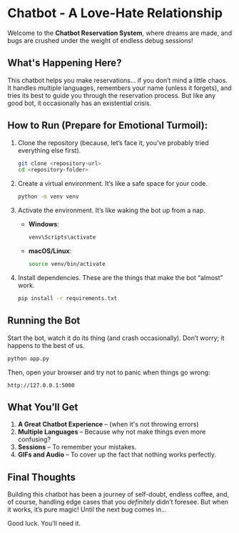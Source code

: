 # Chatbot - A Love-Hate Relationship

Welcome to the **Chatbot Reservation System**, where dreams are made, and bugs are crushed under the weight of endless debug sessions!

## What's Happening Here?

This chatbot helps you make reservations... if you don’t mind a little chaos. It handles multiple languages, remembers your name (unless it forgets), and tries its best to guide you through the reservation process. But like any good bot, it occasionally has an existential crisis. 

## How to Run (Prepare for Emotional Turmoil):

1. Clone the repository (because, let’s face it, you’ve probably tried everything else first).
   ```bash
   git clone <repository-url>
   cd <repository-folder>


2. Create a virtual environment. It’s like a safe space for your code.
   ```bash
   python -m venv venv
   ```

3. Activate the environment. It’s like waking the bot up from a nap.
   - **Windows**:
     ```bash
     venv\Scripts\activate
     ```
   - **macOS/Linux**:
     ```bash
     source venv/bin/activate
     ```

4. Install dependencies. These are the things that make the bot “almost” work.
   ```bash
   pip install -r requirements.txt
   ```

## Running the Bot

Start the bot, watch it do its thing (and crash occasionally). Don’t worry; it happens to the best of us.
```bash
python app.py
```

Then, open your browser and try not to panic when things go wrong:
```
http://127.0.0.1:5000
```

## What You’ll Get

1. **A Great Chatbot Experience** – (when it's not throwing errors)
2. **Multiple Languages** – Because why not make things even more confusing?
3. **Sessions** – To remember your mistakes. 
4. **GIFs and Audio** – To cover up the fact that nothing works perfectly.

## Final Thoughts

Building this chatbot has been a journey of self-doubt, endless coffee, and, of course, handling edge cases that you *definitely* didn’t foresee. But when it works, it’s pure magic! Until the next bug comes in...

Good luck. You’ll need it.
